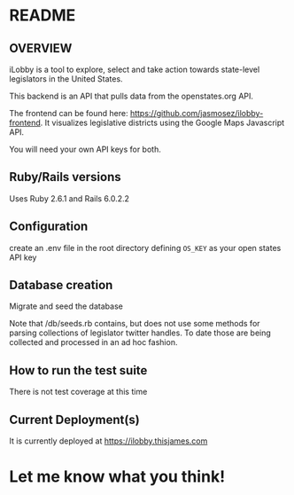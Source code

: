 # README

## OVERVIEW
iLobby is a tool to explore, select and take action towards state-level legislators in the United States.

This backend is an API that pulls data from the openstates.org API.

The frontend can be found here: https://github.com/jasmosez/ilobby-frontend. It visualizes legislative districts using the Google Maps Javascript API.

You will need your own API keys for both.

## Ruby/Rails versions
Uses Ruby 2.6.1 and Rails 6.0.2.2

## Configuration
create an .env file in the root directory defining `OS_KEY` as your open states API key

## Database creation
Migrate and seed the database

Note that /db/seeds.rb contains, but does not use some methods for parsing collections of legislator twitter handles. To date those are being collected and processed in an ad hoc fashion.

## How to run the test suite
There is not test coverage at this time

## Current Deployment(s)
It is currently deployed at https://ilobby.thisjames.com

# Let me know what you think!
